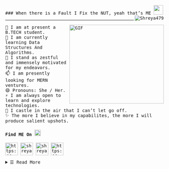 <samp>
### When there is a Fault I Fix the NUT, yeah that’s ME <img width="30px" src="https://media.tenor.com/images/8c62f4bdbf2f2a1d1f702c3550693e79/tenor.gif"><img src="https://komarev.com/ghpvc/?username=Shreya479&label=Profile%20views&color=0e8746&style=flat" alt="Shreya479" align="right" /> </p> <hr>
<img align="right" alt="GIF" src="https://camo.githubusercontent.com/ac76f7fbb4f661ae4b87bfd10fa5103206e917f5f50522fcc9268504cd38abae/68747470733a2f2f6d65646961322e67697068792e636f6d2f6d656469612f4c3152317476493973766b495777705659722f67697068792e6769663f6369643d6563663035653437707a69327270696730766338706a757372613868696169316239317a676979777662756275397675267269643d67697068792e676966" width="300" height="250" />
 🔭 I am at present a B.TECH student. <br>
 🌱 I am currently learning Data Structures And Algorithms. <br>
 💬 I stand as zestful and immensely motivated for my endeavors.<br>
 📫 I am presently looking for MERN ventures.<br>
 😄 Pronouns: She / Her.<br>
 ⚡ I am always open to learn and explore technologies. <br>
 🌠 I castle in the air that I can’t let go off.<br>
 ✨ The more I believe in my capabilites, the more I will produce salient upshots. <br>
<h4>Find ME On <img src="https://media.tenor.com/images/4afe5760358275e8ef22db8c726a4a2b/tenor.gif" width="20px"></h4>
<p align="left">
<a href=https://newrealitiesoflife.wordpress.com/home/ target="blank"><img align="center" src=https://th.bing.com/th/id/OIP.KbrXRESASaLiyCsGhN8JcAHaHa?pid=ImgDet&rs=1  alt="https://newrealitiesoflife.wordpress.com/home/" height="40" width="40" /></a>
<a href=https://www.linkedin.com/in/shreya-singh-a61a781a5 target="blank"><img align="center" src=https://www.freepnglogos.com/uploads/linkedin-blue-style-logo-png-0.png alt="shreya" height="40" width="40" /></a>
<a href="mailto:shreyasingh47990@gmail.com?subject=subject&cc=cc@gmail.com"><img align="center" src="https://www.icone-png.com/png/6/6066.png" alt="shreya" height="40" width="40"/></a>
<a href=https://www.deviantart.com/elgaf/gallery/ target="blank"><img align="center" src=https://th.bing.com/th/id/OIP.mxaRrvR47-NKPr28XPsLfQHaHa?pid=ImgDet&rs=1 alt="https://newrealitiesoflife.wordpress.com/home/" height="40" width="40" /></a>
</p>
<details>
    <summary> <samp>&#9776; Read More</samp></summary>
<img height="137px" src="https://github-readme-stats.vercel.app/api?username=Shreya479&hide_title=true&hide_border=true&show_icons=true&include_all_commits=true&count_private=true&line_height=21&text_color=000&icon_color=000&bg_color=0,ea6161,ffc64d,fffc4d,52fa5a&theme=graywhite" />                          <img height="137px" src="https://github-readme-stats.vercel.app/api/top-langs/?username=Shreya479&hide=html&hide_title=true&hide_border=true&layout=compact&langs_count=8&text_color=000&icon_color=fff&bg_color=0,52fa5a,4dfcff,c64dff&theme=graywhite" />
 <img src="https://github-profile-trophy.vercel.app/?username=Shreya479&theme=gruvbox" />
 </details>
</samp>
